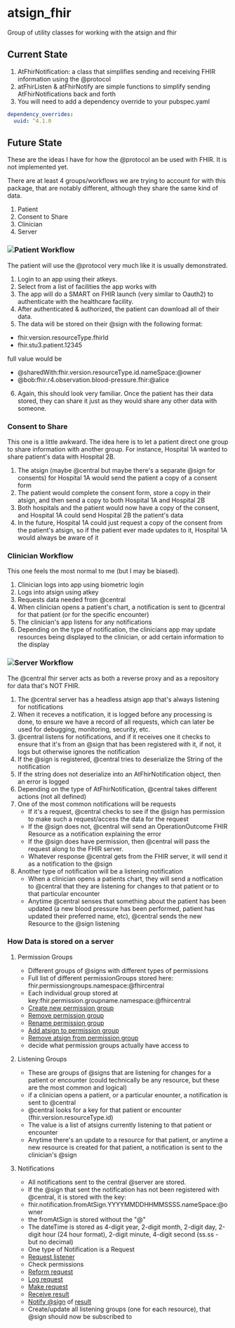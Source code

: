 # atsign_fhir

Group of utility classes for working with the atsign and fhir

## Current State

1. AtFhirNotification: a class that simplifies sending and receiving FHIR information using the @protocol
2. atFhirListen & atFhirNotify are simple functions to simplify sending AtFhirNotifications back and forth
3. You will need to add a dependency override to your pubspec.yaml

```yaml
dependency_overrides:
  uuid: ^4.1.0
```

## Future State

These are the ideas I have for how the @protocol  an be used with FHIR. It is not implemented yet.

There are at least 4 groups/workflows we are trying to account for with this package, that are notably different, although they share the same kind of data.
1) Patient
2) Consent to Share
3) Clinician
4) Server

### ![Patient Workflow](https://github.com/fhir-fli/at_fhir/blob/main/png/patient_workflow.png)

The patient will use the @protocol very much like it is usually demonstrated. 
1. Login to an app using their atkeys. 
2. Select from a list of facilities the app works with
3. The app will do a SMART on FHIR launch (very similar to Oauth2) to authenticate with the healthcare facility.
4. After authenticated & authorized, the patient can download all of their data.
5. The data will be stored on their @sign with the following format:

- fhir.version.resourceType.fhirId
- fhir.stu3.patient.12345  

full value would be

- @sharedWith:fhir.version.resourceType.id.nameSpace:@owner
- @bob:fhir.r4.observation.blood-pressure.fhir:@alice 

6. Again, this should look very familiar. Once the patient has their data stored, they can share it just as they would share any other data with someone.

### Consent to Share

This one is a little awkward. The idea here is to let a patient direct one group to share information with another group. For instance, Hospital 1A wanted to share patient's data with Hospital 2B.
1. The atsign (maybe @central but maybe there's a separate @sign for consents) for Hospital 1A would send the patient a copy of a consent form
2. The patient would complete the consent form, store a copy in their atsign, and then send a copy to both Hospital 1A and Hospital 2B
3. Both hospitals and the patient would now have a copy of the consent, and Hospital 1A could send Hospital 2B the patient's data
4. In the future, Hospital 1A could just request a copy of the consent from the patient's atsign, so if the patient ever made updates to it, Hospital 1A would always be aware of it

### Clinician Workflow

This one feels the most normal to me (but I may be biased).
1. Clinician logs into app using biometric login
2. Logs into atsign using atkey
3. Requests data needed from @central
4. When clinician opens a patient's chart, a notification is sent to @central for that patient (or for the specific encounter)
5. The clinician's app listens for any notifications 
6. Depending on the type of notification, the clinicians app may update resources being displayed to the clinician, or add certain information to the display

### ![Server Workflow](https://github.com/fhir-fli/at_fhir/blob/main/png/server_workflow.png)

The @central fhir server acts as both a reverse proxy and as a repository for data that's NOT FHIR.
1. The @central server has a headless atsign app that's always listening for notifications
2. When it receves a notification, it is logged before any processing is done, to ensure we have a record of all requests, which can later be used for debugging, monitoring, security, etc.
3. @central listens for notifications, and if it receives one it checks to ensure that it's from an @sign that has been registered with it, if not, it logs but otherwise ignores the notification
4. If the @sign is registered, @central tries to deserialize the String of the notification
5. If the string does not deserialize into an AtFhirNotification object, then an error is logged
6. Depending on the type of AtFhirNotification, @central takes different actions (not all defined)
7. One of the most common notifications will be requests
    - If it's a request, @central checks to see if the @sign has permission to make such a request/access the data for the request
    - If the @sign does not, @central will send an OperationOutcome FHIR Resource as a notification explaining the error
    - If the @sign does have permission, then @central will pass the request along to the FHIR server. 
    - Whatever response @central gets from the FHIR server, it will send it as a notification to the @sign
8. Another type of notification will be a listening notification
    - When a clinician opens a patients chart, they will send a notfication to @central that they are listening for changes to that patient or to that particular encounter
    - Anytime @central senses that something about the patient has been updated (a new blood pressure has been performed, patient has updated their preferred name, etc), @central sends the new Resource to the @sign listening

### How Data is stored on a server

1. Permission Groups
    - Different groups of @signs with different types of permissions
    - Full list of different permissionGroups stored here: fhir.permissiongroups.namespace:@fhircentral
    - Each individual group stored at key:fhir.permission.groupname.namespace:@fhircentral
    - [Create new permission group](https://github.com/fhir-fli/fhirlite_central/blob/main/lib/services/at_permissions.dart#L74)
    - [Remove permission group](https://github.com/fhir-fli/fhirlite_central/blob/main/lib/services/at_permissions.dart#L101)
    - [Rename permission group](https://github.com/fhir-fli/fhirlite_central/blob/main/lib/services/at_permissions.dart#L129)
    - [Add atsign to permission group](https://github.com/fhir-fli/fhirlite_central/blob/main/lib/services/at_permissions.dart#L15)
    - [Remove atsign from permission group](https://github.com/fhir-fli/fhirlite_central/blob/main/lib/services/at_permissions.dart#L44)
    - decide what permission groups actually have access to
    
2. Listening Groups
    - These are groups of @signs that are listening for changes for a patient or encounter (could technically be any resource, but these are the most common and logical)
    - if a clinician opens a patient, or a particular enounter, a notification is sent to @central
    - @central looks for a key for that patient or encounter (fhir.version.resourceType.id)
    - The value is a list of atsigns currently listening to that patient or encounter
    - Anytime there's an update to a resource for that patient, or anytime a new resource is created for that patient, a notification is sent to the clinician's @sign

3. Notifications
    - All notifications sent to the central @server are stored.
    - If the @sign that sent the notification has not been registered with @central, it is stored with the key:
    - fhir.notification.fromAtSign.YYYYMMDDHHMMSSSS.nameSpace:@owner
    - the fromAtSign is stored without the "@"
    - The dateTime is stored as 4-digit year, 2-digit month, 2-digit day, 2-digit hour (24 hour format), 2-digit minute, 4-digit second (ss.ss - but no decimal)
    - One type of Notification is a Request
    - [Request listener](https://github.com/fhir-fli/fhirlite_central/blob/main/bin/server.dart#L11)
    - Check permissions
    - [Reform request](https://github.com/fhir-fli/fhirlite_central/blob/main/bin/server.dart#L19)
    - [Log request](https://github.com/fhir-fli/fhirlite_central/blob/main/lib/services/log_request.dart)
    - [Make request](https://github.com/fhir-fli/fhirlite_central/blob/main/lib/services/make_request.dart)
    - [Receive result](https://github.com/fhir-fli/fhirlite_central/blob/main/bin/server.dart#L29)
    - [Notify @sign](https://github.com/fhir-fli/fhirlite_central/blob/main/lib/services/at_notify.dart) of [result](https://github.com/fhir-fli/fhirlite_central/blob/main/bin/server.dart#L31)
    - Create/update all listening groups (one for each resource), that @sign should now be subscribed to
